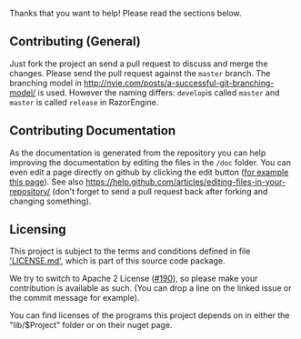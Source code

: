 ﻿Thanks that you want to help! Please read the sections below.

## Contributing (General)

Just fork the project an send a pull request to discuss and merge the changes.
Please send the pull request against the `master` branch.
The branching model in http://nvie.com/posts/a-successful-git-branching-model/ is used.
However the naming differs: `develop`is called `master` and `master` is called `release` in RazorEngine.

## Contributing Documentation

As the documentation is generated from the repository you can help improving the documentation by editing the files in the `/doc` folder.
You can even edit a page directly on github by clicking the edit button ([for example this page](https://github.com/Antaris/RazorEngine/blob/master/CONTRIBUTING.md)).
See also https://help.github.com/articles/editing-files-in-your-repository/ 
(don't forget to send a pull request back after forking and changing something).

## Licensing

This project is subject to the terms and conditions defined in file ['LICENSE.md'](https://github.com/Antaris/RazorEngine/blob/master/LICENSE.md), which is part of this source code package.

We try to switch to Apache 2 License ([#190](https://github.com/Antaris/RazorEngine/issues/190)), so please make your contribution is available as such.
(You can drop a line on the linked issue or the commit message for example).

You can find licenses of the programs this project depends on in either the "lib/$Project" folder or on their nuget page.
